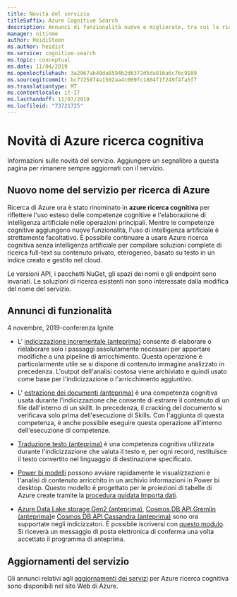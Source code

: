 ```yaml
---
title: Novità del servizio
titleSuffix: Azure Cognitive Search
description: Annunci di funzionalità nuove e migliorate, tra cui la ridenominazione di un servizio di ricerca di Azure in Azure ricerca cognitiva.
manager: nitinme
author: HeidiSteen
ms.author: heidist
ms.service: cognitive-search
ms.topic: conceptual
ms.date: 11/04/2019
ms.openlocfilehash: 3a2967ab40da8594b2d6372d5da816a6c76c9109
ms.sourcegitcommit: bc7725874a1502aa4c069fc1804f1f249f4fa5f7
ms.translationtype: MT
ms.contentlocale: it-IT
ms.lasthandoff: 11/07/2019
ms.locfileid: "73721725"
---
```

# <a name="whats-new-in-azure-cognitive-search"></a>Novità di Azure ricerca cognitiva

Informazioni sulle novità del servizio. Aggiungere un segnalibro a questa pagina per rimanere sempre aggiornati con il servizio.

<a name="new-service-name"></a>

## <a name="new-service-name-for-azure-search"></a>Nuovo nome del servizio per ricerca di Azure

Ricerca di Azure ora è stato rinominato in **azure ricerca cognitiva** per riflettere l'uso esteso delle competenze cognitive e l'elaborazione di intelligenza artificiale nelle operazioni principali. Mentre le competenze cognitive aggiungono nuove funzionalità, l'uso di intelligenza artificiale è strettamente facoltativo. È possibile continuare a usare Azure ricerca cognitiva senza intelligenza artificiale per compilare soluzioni complete di ricerca full-text su contenuto privato, eterogeneo, basato su testo in un indice creato e gestito nel cloud. 

Le versioni API, i pacchetti NuGet, gli spazi dei nomi e gli endpoint sono invariati. Le soluzioni di ricerca esistenti non sono interessate dalla modifica del nome del servizio.

## <a name="feature-announcements"></a>Annunci di funzionalità

4 novembre, 2019-conferenza Ignite

+ L' [indicizzazione incrementale (anteprima)](cognitive-search-incremental-indexing-conceptual.md) consente di elaborare o rielaborare solo i passaggi assolutamente necessari per apportare modifiche a una pipeline di arricchimento. Questa operazione è particolarmente utile se si dispone di contenuto immagine analizzato in precedenza. L'output dell'analisi costosa viene archiviato e quindi usato come base per l'indicizzazione o l'arricchimento aggiuntivo.

<!-- 
+ Custom Entity Lookup is a cognitive skill used during indexing that allows you to provide a list of custom entities (such as part numbers, diseases, or names of locations you care about) that should be found within the text. It supports fuzzy matching, case-insensitive matching, and entity synonyms. -->

+ L' [estrazione dei documenti (anteprima)](cognitive-search-skill-document-extraction.md) è una competenza cognitiva usata durante l'indicizzazione che consente di estrarre il contenuto di un file dall'interno di un skillt. In precedenza, il cracking del documento si verificava solo prima dell'esecuzione di Skills. Con l'aggiunta di questa competenza, è anche possibile eseguire questa operazione all'interno dell'esecuzione di competenze.

+ [Traduzione testo (anteprima)](cognitive-search-skill-text-translation.md) è una competenza cognitiva utilizzata durante l'indicizzazione che valuta il testo e, per ogni record, restituisce il testo convertito nel linguaggio di destinazione specificato.

+ [Power bi modelli](https://github.com/Azure-Samples/cognitive-search-templates/blob/master/README.md) possono avviare rapidamente le visualizzazioni e l'analisi di contenuto arricchito in un archivio informazioni in Power bi desktop. Questo modello è progettato per le proiezioni di tabelle di Azure create tramite la [procedura guidata Importa dati](knowledge-store-create-portal.md).

+ [Azure Data Lake storage Gen2 (anteprima)](search-howto-index-azure-data-lake-storage.md), [Cosmos DB API Gremlin (anteprima)](search-howto-index-cosmosdb.md)e [Cosmos DB API Cassandra (anteprima)](search-howto-index-cosmosdb.md) sono ora supportate negli indicizzatori. È possibile iscriversi con [questo modulo](https://aka.ms/azure-cognitive-search/indexer-preview). Si riceverà un messaggio di posta elettronica di conferma una volta accettato il programma di anteprima.

## <a name="service-updates"></a>Aggiornamenti del servizio

Gli annunci relativi agli [aggiornamenti dei servizi](https://azure.microsoft.com/updates/?product=search&status=all) per Azure ricerca cognitiva sono disponibili nel sito Web di Azure.